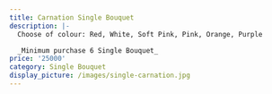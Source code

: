 ```yaml
---
title: Carnation Single Bouquet
description: |-
  Choose of colour: Red, White, Soft Pink, Pink, Orange, Purple

  _Minimum purchase 6 Single Bouquet_
price: '25000'
category: Single Bouquet
display_picture: /images/single-carnation.jpg
---
```


